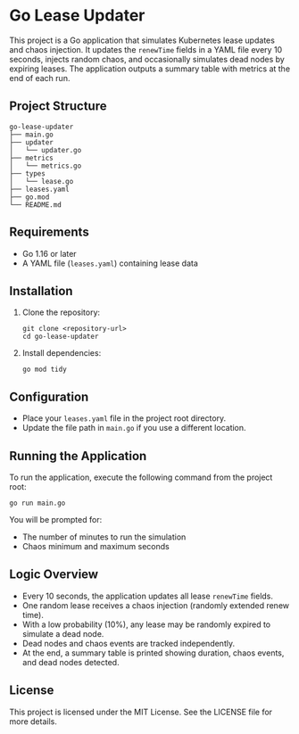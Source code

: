 # Go Lease Updater

This project is a Go application that simulates Kubernetes lease updates and chaos injection. It updates the `renewTime` fields in a YAML file every 10 seconds, injects random chaos, and occasionally simulates dead nodes by expiring leases. The application outputs a summary table with metrics at the end of each run.

## Project Structure

```
go-lease-updater
├── main.go
├── updater
│   └── updater.go
├── metrics
│   └── metrics.go
├── types
│   └── lease.go
├── leases.yaml
├── go.mod
└── README.md
```

## Requirements

- Go 1.16 or later
- A YAML file (`leases.yaml`) containing lease data

## Installation

1. Clone the repository:
   ```
   git clone <repository-url>
   cd go-lease-updater
   ```

2. Install dependencies:
   ```
   go mod tidy
   ```

## Configuration

- Place your `leases.yaml` file in the project root directory.
- Update the file path in `main.go` if you use a different location.

## Running the Application

To run the application, execute the following command from the project root:

```
go run main.go
```

You will be prompted for:
- The number of minutes to run the simulation
- Chaos minimum and maximum seconds

## Logic Overview

- Every 10 seconds, the application updates all lease `renewTime` fields.
- One random lease receives a chaos injection (randomly extended renew time).
- With a low probability (10%), any lease may be randomly expired to simulate a dead node.
- Dead nodes and chaos events are tracked independently.
- At the end, a summary table is printed showing duration, chaos events, and dead nodes detected.

## License

This project is licensed under the MIT License. See the LICENSE file for more details.